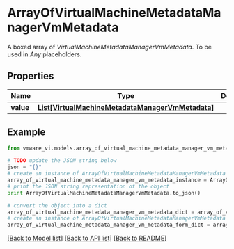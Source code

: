 # ArrayOfVirtualMachineMetadataManagerVmMetadata

A boxed array of *VirtualMachineMetadataManagerVmMetadata*. To be used in *Any* placeholders. 

## Properties
Name | Type | Description | Notes
------------ | ------------- | ------------- | -------------
**value** | [**List[VirtualMachineMetadataManagerVmMetadata]**](VirtualMachineMetadataManagerVmMetadata.md) |  | 

## Example

```python
from vmware_vi.models.array_of_virtual_machine_metadata_manager_vm_metadata import ArrayOfVirtualMachineMetadataManagerVmMetadata

# TODO update the JSON string below
json = "{}"
# create an instance of ArrayOfVirtualMachineMetadataManagerVmMetadata from a JSON string
array_of_virtual_machine_metadata_manager_vm_metadata_instance = ArrayOfVirtualMachineMetadataManagerVmMetadata.from_json(json)
# print the JSON string representation of the object
print ArrayOfVirtualMachineMetadataManagerVmMetadata.to_json()

# convert the object into a dict
array_of_virtual_machine_metadata_manager_vm_metadata_dict = array_of_virtual_machine_metadata_manager_vm_metadata_instance.to_dict()
# create an instance of ArrayOfVirtualMachineMetadataManagerVmMetadata from a dict
array_of_virtual_machine_metadata_manager_vm_metadata_form_dict = array_of_virtual_machine_metadata_manager_vm_metadata.from_dict(array_of_virtual_machine_metadata_manager_vm_metadata_dict)
```
[[Back to Model list]](../README.md#documentation-for-models) [[Back to API list]](../README.md#documentation-for-api-endpoints) [[Back to README]](../README.md)


